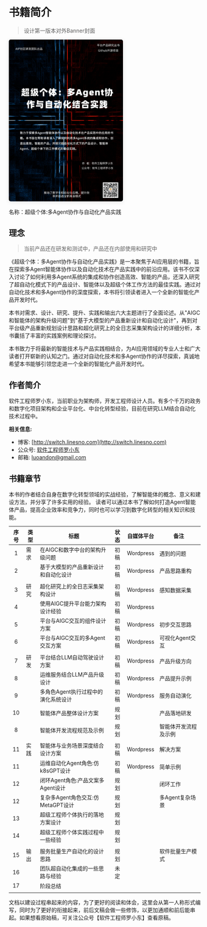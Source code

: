 # 书籍简介

> 设计第一版本对外Banner封面

<img src="/book-cover.png" style="
    width: 300px;
    border-radius: 5px;
    box-shadow: 0 2px 12px 0 rgba(0,0,0,.1);
">

名称：超级个体:多Agent协作与自动化产品实践

## 理念

> 当前产品还在研发和测试中，产品还在内部使用和研究中

《超级个体：多Agent协作与自动化产品实践》是一本聚焦于AI应用层的书籍，旨在探索多Agent智能体协作以及自动化技术在产品实践中的前沿应用。该书不仅深入讨论了如何利用多Agent系统的集成和协作创造高效、智能的产品，还深入研究了超自动化模式下的产品设计、智能体以及超级个体工作方法的最佳实践。通过对自动化技术和多Agent协作的深度探索，本书将引领读者进入一个全新的智能化产品开发时代。

本书对需求、设计、研究、提升、实践和输出六大主题进行了全面论述。从"AIGC和智能体的架构升级问题"到"基于大模型的产品重新设计和自动化设计"，再到对平台级产品重新规划设计思路和超化研究上的全日志采集架构设计的详细分析，本书囊括了丰富的实践案例和理论探讨。

本书致力于将最新的智能技术与产品实践相结合，为AI应用领域的专业人士和广大读者打开崭新的认知之门。通过对自动化技术和多Agent协作的详尽探索，真诚地希望本书能够引领您走进一个全新的智能化产品开发时代。


## 作者简介

软件工程师罗小东，当前职业为架构师，开发工程师设计人员。有多个千万的政务和数字化项目架构和企业平台化、中台化转型经验，目前在研究LLM结合自动化技术过程中。

**相关信息:**

- 博客: [http://switch.linesno.com](http://switch.linesno.com)
- 公众号: [软件工程师罗小东](https://mp.weixin.qq.com/s/QwStapU73BJ3eklh-sVZMA)
- 邮箱: [luoandon@gmail.com](mailto:luoandon@gmail.com)

## 书籍章节

本书的作者结合自身在数字化转型领域的实战经验，了解智能体的概念、意义和建设方法，并分享了许多实用的经验。
读者可以通过本书了解如何打造Agent智能体产品，提高企业效率和竞争力，同时也可以学习到数字化转型的相关知识和技能。

| 序号 | 类型 | 标题                                 | 状态 | 自媒体平台 | 备注                 |
|:----:|------|--------------------------------------|:----:|:----------:|----------------------|
| 1    | 需求 | 在AIGC和数字中台的架构升级问题       | 初稿 | Wordpress  | 遇到的问题           |
| 2    |      | 基于大模型的产品重新设计和自动化设计 | 初稿 | Wordpress  | 产品思路重构         |
|      |      |                                      |      |            |                      |
| 3    | 研究 | 超化研究上的全日志采集架构设计       | 初稿 | Wordpress  | 感知数据采集         |
| 4    |      | 使用AIGC提升平台能力架构设计经验     | 初稿 | Wordpress  |                      |
| 5    |      | 平台与AIGC交互的组件设计方案         | 初稿 | Wordpress  | 初步交互思路         |
| 6    |      | 平台与AIGC交互的多Agent交互方案      | 初稿 | Wordpress  | 可视化Agent交互      |
|      |      |                                      |      |            |                      |
| 7    | 研发 | 平台结合LLM自动驾驶设计方案          | 初稿 | Wordpress  | 产品升级方向         |
| 8    |      | 运维服务结合LLM产品升级设计          | 初稿 | Wordpress  | 产品提升示例         |
| 9    |      | 多角色Agent执行过程中的演化系统设计  | 初稿 | Wordpress  | 服务自动演化         |
| 10   |      | 智能体产品整体设计方案               | 规划 |            | 产品落地研发         |
| 8    |      | 智能体开发流程规范及示例             | 规划 |            | 智能体开发流程及示例 |
|      |      |                                      |      |            |                      |
| 11   | 实践 | 智能体与业务场景深度结合设计方案     | 初稿 | Wordpress  | 解决方案             |
| 11   |      | 运维自动化Agent角色:仿k8sGPT设计     | 初稿 | Wordpress  | 简单示例             |
| 12   |      | 闭环Agent角色:产品文案多Agent设计    | 规划 |            | 闭环工作             |
| 12   |      | 复杂多Agent角色交互:仿MetaGPT设计    | 规划 |            | 多Agent复杂场景      |
| 13   |      | 超级工程师个体执行的落地方案设计     | 规划 |            |                      |
| 14   |      | 超级工程师个体实践过程中一些经验     | 规划 |            |                      |
|      |      |                                      |      |            |                      |
| 15   | 输出 | 服务批量生产自动化的设计思路         | 规划 |            | 软件批量生产模式     |
| 16   |      | 团队超自动化集成的一些思路与经验     | 未定 |            |                      |
| 17   |      | 阶段总结                             |      |            |                      |
|      |      |                                      |      |            |                      |

文档以建设过程串起来的内容，为了更好的阅读和体会，这里会从第一人称形式编写，同时为了更好的衔接起来，前后文稿会做一些修饰，以更加通顺和前后能串起。如果想看原始稿，可关注公众号【软件工程师罗小东】查看原稿。

